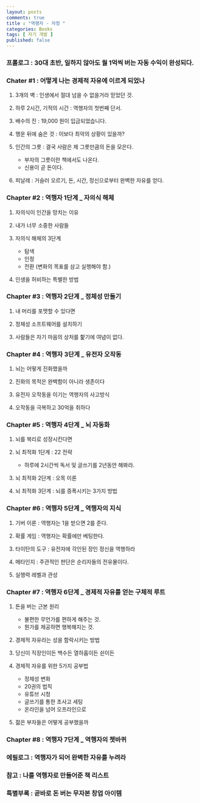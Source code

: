 ```yaml
---
layout: posts
comments: true
title : "역행자 - 자청 "
categories: Books
tags: [ 자기 개발 ]
published: false
---
```


### 프롤로그 : 30대 초반, 일하지 않아도 월 1억씩 버는 자동 수익이 완성되다.

### Chater #1 : 어떻게 나는 경제적 자유에 이르게 되었나
1. 3개의 벽 : 인생에서 절대 넘을 수 없을거라 믿었던 것.

2. 하루 2시간, 기적의 시간 : 역행자의 첫번째 단서.

3. 배수의 진 : 19,000 원이 입금되었습니다.

4. 행운 뒤에 숨은 것 : 이보다 최악의 상황이 있을까?

5. 인간의 그릇 : 결국 사람은 제 그릇만큼의 돈을 모은다.
   - 부자의 그릇이란 책에서도 나온다.
   - 신용이 곧 돈이다.

6. 피날레 : 거슬러 오르기, 돈, 시간, 정신으로부터 완벽한 자유를 얻다.

### Chapter #2 : 역행자 1단계 _ 자의식 해체
1. 자의식이 인간을 망치는 이유

2. 내가 너무 소중한 사람들

3. 자의식 해체의 3단계
   - 탐색
   - 인정
   - 전환 (변화의 목표를 삼고 실행해야 함.)

4. 인생을 허비하는 특별한 방법

### Chapter #3 : 역행자 2단계 _ 정체성 만들기
1. 내 머리를 포맷할 수 있다면

2. 정체성 소프트웨어를 설치하기

3. 사람들은 자기 마음의 상처를 핥기에 여념이 없다.

### Chapter #4 : 역행자 3단계 _ 유전자 오작동
1. 뇌는 어떻게 진화했을까

2. 진화의 목적은 완벽함이 아니라 생존이다

3. 유전자 오작동을 이기는 역행자의 사고방식

4. 오작동을 극복하고 30억을 취하다

### Chapter #5 : 역행자 4단계 _ 뇌 자동화
1. 뇌를 복리로 성장시킨다면

2. 뇌 최적화 1단계 : 22 전략
   - 하루에 2시간씩 독서 및 글쓰기를 2년동안 해봐라.

3. 뇌 최적화 2단계 : 오목 이론

4. 뇌 최적화 3단계 : 뇌를 증폭시키는 3가지 방법

### Chapter #6 : 역행자 5단계 _ 역행자의 지식
1. 기버 이론 : 역행자는 1을 받으면 2를 준다.

2. 확률 게임 : 역행자는 확률에만 베팅한다.

3. 타이탄의 도구 : 유전자에 각인된 장인 정신을 역행하라

4. 메타인지 : 주관적인 판단은 순리자들의 전유물이다.

5. 실행력 레벨과 관성

### Chapter #7 : 역행자 6단계 _ 경제적 자유를 얻는 구체적 루트
1. 돈을 버는 근본 원리
   - 불편한 무언가를 편하게 해주는 것.
   - 뭔가를 제공하면 행복해지는 것.

2. 경제적 자유라는 성을 함락시키는 방법

3. 당신이 직장인이든 백수든 열하홉이든 쉰이든

4. 경제적 자유를 위한 5가지 공부법
   - 정체성 변화
   - 20권의 법칙
   - 유튜브 시청
   - 글쓰기를 통한 초사고 세팅
   - 온라인을 넘어 오프라인으로

5. 젊은 부자들은 어떻게 공부했을까


### Chapter #8 : 역행자 7단계 _ 역행자의 쳇바퀴

### 에필로그 : 역행자가 되어 완벽한 자유를 누려라

### 참고 : 나를 역행자로 만들어준 책 리스트

### 특별부록 : 곧바로 돈 버는 무자본 창업 아이템
